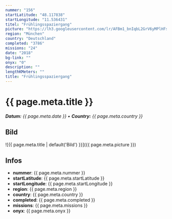 ```yaml
---
nummer: "156"
startLatitude: "48.117838"
startLongitude: "11.536431"
titel: "Frühlingsspaziergang"
picture: "https://lh3.googleusercontent.com/lr/AFBm1_bnIqbL2GrV6yMPlHFsb_JhtqPWlj4TCO3s15TqKdH8tm0Y08awSActacs9eb2yd4jlAM0VZm2sEUzKOYAyDIWDgkTX-1qcsD98b-8C7aXiHPACbV6biVyYoduDEfku4TOQe1f4jJbZUfev0EV12ooRoh5U41vwpZVF5Nx4vJ1uGGKUmXVj7EHWxArIQ4wF2bxTNqvzImW1dXBGD88GWTK7izyMJ9vMePapLxoB77IAZIiJu_BtqpVBa1o1wvdgU8_51f5UDPU8JQon9dGYTXjyQg2AVDeKK_amGDxGnfkpDIocLxaRZouqTegQlX9iBZITkDbIFuxPdoBa6wnnkZsUct8p2gd0EpVmmEdin0T1uiIFUy10KHJZo2S9NZpiKU3HvuJcd4rhZEhvfFi1cJ9w4kpO6coeTr9LDzo-n9gE07iHnnmqjrYjL9Mkt-fGNo6K6KELtQBHAygh-46kA-etYHlvhDUhJyXP06dIclbcxsk2xONI1Q-fNlMV8BggRpty6n8YzTa0eVpoCInxa482nhMUQdDl4_tPFKeJKETD6fBsdbVs_AGoAWQ-Savakpw5asvUmFAJSg0jHI2h4dwC1qkklMv4ZPNiwXy57QLxh7BkwV_TFvPs0BMYW3wWUhRAztB0Lr1bKWSUliPRe9VCrk3K8v8n4RNVvrWaoni7uy_RT-K_Wl4D0H0POkM-TerIcDoj1-X7qxcjnHxg3lFS5afOOued6DOvmjCB9u0spqouykqXteurWKtUDGbCbJ4lvp6DIgn-f2s3HrQr9i9qp42urbrG8NVunFuM4iS430hfGfSfsGmHjeWkmD6wlXquimQc5RYInBDEiDBzWmzF6nQCo5-jhAlD"
region: "München"
country: "Deutschland"
completed: "3786"
missions: "24"
date: "2018"
bg-link: ""
onyx: "0"
description: ""
lengthKMeters: ""
title: "Frühlingsspaziergang"
---
```


# {{ page.meta.title }}
_**Datum:** {{ page.meta.date }} • **Country:** {{ page.meta.country }}_

## Bild
![{{ page.meta.title | default('Bild') }}]({{ page.meta.picture }})

## Infos
- **nummer**: {{ page.meta.nummer }}
- **startLatitude**: {{ page.meta.startLatitude }}
- **startLongitude**: {{ page.meta.startLongitude }}
- **region**: {{ page.meta.region }}
- **country**: {{ page.meta.country }}
- **completed**: {{ page.meta.completed }}
- **missions**: {{ page.meta.missions }}
- **onyx**: {{ page.meta.onyx }}


